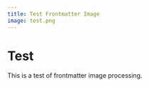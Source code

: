 ```yaml
---
title: Test Frontmatter Image
image: test.png
---
```


# Test

This is a test of frontmatter image processing.